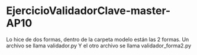 # EjercicioValidadorClave-master-AP10

Lo hice de dos formas, dentro de la carpeta modelo están las 2 formas.
Un archivo se llama validador.py
Y el otro archivo se llama validador_forma2.py
